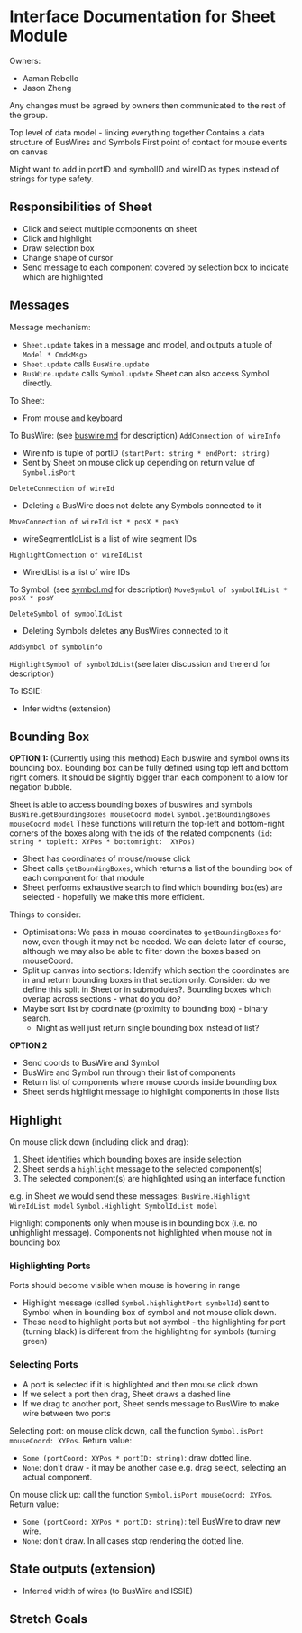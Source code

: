 # Interface Documentation for Sheet Module

Owners:
 - Aaman Rebello
 - Jason Zheng

Any changes must be agreed by owners then communicated to the rest of the group.

Top level of data model - linking everything together
Contains a data structure of BusWires and Symbols
First point of contact for mouse events on canvas

Might want to add in portID and symbolID and wireID as types instead of strings for type safety.

## Responsibilities of Sheet
 - Click and select multiple components on sheet
 - Click and highlight
 - Draw selection box
 - Change shape of cursor
 - Send message to each component covered by selection box to indicate which are highlighted

## Messages
Message mechanism:
 - `Sheet.update` takes in a message and model, and outputs a tuple of `Model * Cmd<Msg>`
 - `Sheet.update` calls `BusWire.update`
 - `BusWire.update` calls `Symbol.update`
Sheet can also access Symbol directly.

To Sheet:
 - From mouse and keyboard

To BusWire: (see [buswire.md](./buswire.md) for description)
`AddConnection of wireInfo` 
 - WireInfo is tuple of portID `(startPort: string * endPort: string)`
 - Sent by Sheet on mouse click up depending on return value of `Symbol.isPort`

`DeleteConnection of wireId`
 - Deleting a BusWire does not delete any Symbols connected to it

`MoveConnection of wireIdList * posX * posY`
- wireSegmentIdList is a list of wire segment IDs

`HighlightConnection of wireIdList`
- WireIdList is a list of wire IDs

To Symbol: (see [symbol.md](./symbol.md) for description)
`MoveSymbol of symbolIdList * posX * posY`

`DeleteSymbol of symbolIdList`
 - Deleting Symbols deletes any BusWires connected to it

`AddSymbol of symbolInfo`

`HighlightSymbol of symbolIdList`(see later discussion and the end for description)

To ISSIE: 
 - Infer widths (extension)

 ## Bounding Box

**OPTION 1:** (Currently using this method)
Each buswire and symbol owns its bounding box. Bounding box can be fully defined using top left and bottom right corners. It should be slightly bigger than each component to allow for negation bubble.

Sheet is able to access bounding boxes of buswires and symbols
`BusWire.getBoundingBoxes mouseCoord model`
`Symbol.getBoundingBoxes mouseCoord model`
These functions will return the top-left and bottom-right corners of the boxes along with the ids of the related components `(id: string * topleft: XYPos * bottomright:  XYPos)`
 - Sheet has coordinates of mouse/mouse click
 - Sheet calls `getBoundingBoxes`, which returns a list of the bounding box of each component for that module
 - Sheet performs exhaustive search to find which bounding box(es) are selected - hopefully we make this more efficient.

Things to consider:
 - Optimisations: We pass in mouse coordinates to `getBoundingBoxes` for now, even though it may not be needed. We can delete later of course, although we may also be able to filter down the boxes based on mouseCoord.
 - Split up canvas into sections: Identify which section the coordinates are in and return bounding boxes in that section only. Consider: do we define this split in Sheet or in submodules?. Bounding boxes which overlap across sections - what do you do?
 - Maybe sort list by coordinate (proximity to bounding box) - binary search.
    - Might as well just return single bounding box instead of list?

**OPTION 2**
 - Send coords to BusWire and Symbol
 - BusWire and Symbol run through their list of components
 - Return list of components where mouse coords inside bounding box
 - Sheet sends highlight message to highlight components in those lists

## Highlight
On mouse click down (including click and drag):
1. Sheet identifies which bounding boxes are inside selection
2. Sheet sends a `highlight` message to the selected component(s)
3. The selected component(s) are highlighted using an interface function

e.g. in Sheet we would send these messages:
`BusWire.Highlight WireIdList model`
`Symbol.Highlight SymbolIdList model`

Highlight components only when mouse is in bounding box (i.e. no unhighlight message). Components not highlighted when mouse not in bounding box

### Highlighting Ports
Ports should become visible when mouse is hovering in range
 - Highlight message (called `Symbol.highlightPort symbolId`) sent to Symbol when in bounding box of symbol and not mouse click down.
 - These need to highlight ports but not symbol - the highlighting for port (turning black) is different from the highlighting for symbols (turning green)

### Selecting Ports
 - A port is selected if it is highlighted and then mouse click down
 - If we select a port then drag, Sheet draws a dashed line
 - If we drag to another port, Sheet sends message to BusWire to make wire between two ports

Selecting port: on mouse click down, call the function `Symbol.isPort mouseCoord: XYPos`. Return value:
 - `Some (portCoord: XYPos * portID: string)`: draw dotted line.
 - `None`: don't draw - it may be another case e.g. drag select, selecting an actual component.

On mouse click up: call the function `Symbol.isPort mouseCoord: XYPos`. Return value:
 - `Some (portCoord: XYPos * portID: string)`: tell BusWire to draw new wire.
 - `None`: don't draw.
In all cases stop rendering the dotted line.

## State outputs (extension)
 - Inferred width of wires (to BusWire and ISSIE)

## Stretch Goals
